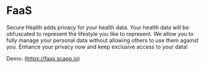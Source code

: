 # FaaS
Secure Health adds privacy for your health data. Your health data will be obfuscated to represent the lifestyle you like to represent. We allow you to fully manage your personal data without allowing others to use them against you. Enhance your privacy now and keep exclusive access to your data!

Demo: (https://faas.scapp.io)
